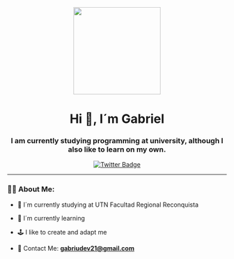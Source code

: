 <div id="header" align="center">
  <img src="https://media.giphy.com/media/v1.Y2lkPTc5MGI3NjExYTg4NmM5ODMyOWNhZTk5ZGViY2EyM2JhM2IyYjYzNzdmYTc0ZDI5NSZjdD1n/Gf5QiP1TWCO8qYKmt7/giphy.gif" width=200 />
  <h1 align="center"> Hi 👋, I´m Gabriel</h1>
  <h3 align="center"> I am currently studying programming at university, although I also like to learn on my own.</h3> 
</div>

<div id="header" align="center">
  <a href="https://twitter.com/GabriuDEV">
     <img src="https://img.shields.io/twitter/url?color=white&label=GabriuDEV&logo=twitter&logoColor=white&style=for-the-badge&url=https%3A%2F%2Ftwitter.com%2FGabriuDEV"
          alt="Twitter Badge" />
  <a/>  
</div>
  
---
  
  ### 👨🏻 About Me:
  
   - 📘 I´m currently studying at UTN Facultad Regional Reconquista
  
   - 🌱 I´m currently learning 
  
   - 🕹️ I like to create and adapt me
  
   - 📧 Contact Me: **gabriudev21@gmail.com**

